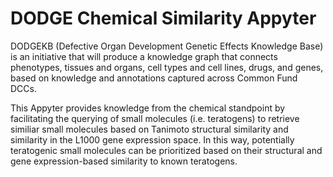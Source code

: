 # DODGE Chemical Similarity Appyter
DODGEKB (Defective Organ Development Genetic Effects Knowledge Base) is an initiative that will produce a knowledge graph that connects phenotypes, tissues and organs, cell types and cell lines, drugs, and genes, based on knowledge and annotations captured across Common Fund DCCs.

This Appyter provides knowledge from the chemical standpoint by facilitating the querying of small molecules (i.e. teratogens) to retrieve similiar small molecules based on Tanimoto structural similarity and similarity in the L1000 gene expression space. In this way, potentially teratogenic small molecules can be prioritized based on their structural and gene expression-based similarity to known teratogens.